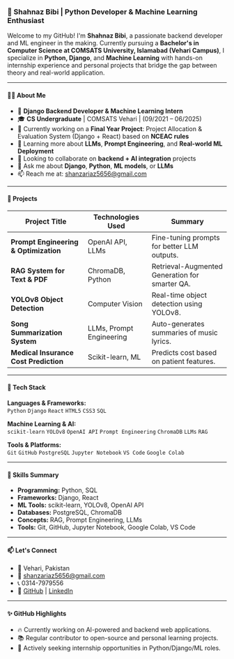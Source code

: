 ### 🌟 Shahnaz Bibi | Python Developer & Machine Learning Enthusiast

Welcome to my GitHub! I'm **Shahnaz Bibi**, a passionate backend developer and ML engineer in the making. Currently pursuing a **Bachelor's in Computer Science at COMSATS University, Islamabad (Vehari Campus)**, I specialize in **Python, Django**, and **Machine Learning** with hands-on internship experience and personal projects that bridge the gap between theory and real-world application.

---

#### 👩‍💻 About Me
- 🧠 **Django Backend Developer & Machine Learning Intern**
- 🎓 **CS Undergraduate** | COMSATS Vehari | (09/2021 – 06/2025)
- 🔭 Currently working on a **Final Year Project**: Project Allocation & Evaluation System (Django + React) based on **NCEAC rules**
- 🌱 Learning more about **LLMs**, **Prompt Engineering**, and **Real-world ML Deployment**
- 👯 Looking to collaborate on **backend + AI integration** projects
- 💬 Ask me about **Django**, **Python**, **ML models**, or **LLMs**
- 📫 Reach me at: [shanzariaz5656@gmail.com](mailto:shanzariaz5656@gmail.com)

---

#### 🚀 Projects
| Project Title | Technologies Used | Summary |
|--------------|-------------------|---------|
| **Prompt Engineering & Optimization** | OpenAI API, LLMs | Fine-tuning prompts for better LLM outputs. |
| **RAG System for Text & PDF** | ChromaDB, Python | Retrieval-Augmented Generation for smarter QA. |
| **YOLOv8 Object Detection** | Computer Vision | Real-time object detection using YOLOv8. |
| **Song Summarization System** | LLMs, Prompt Engineering | Auto-generates summaries of music lyrics. |
| **Medical Insurance Cost Prediction** | Scikit-learn, ML | Predicts cost based on patient features. |

---

#### 💼 Tech Stack

**Languages & Frameworks:**  
`Python` `Django` `React` `HTML5` `CSS3` `SQL`

**Machine Learning & AI:**  
`scikit-learn` `YOLOv8` `OpenAI API` `Prompt Engineering` `ChromaDB` `LLMs` `RAG`

**Tools & Platforms:**  
`Git` `GitHub` `PostgreSQL` `Jupyter Notebook` `VS Code` `Google Colab`

---

#### 🧠 Skills Summary
- **Programming:** Python, SQL
- **Frameworks:** Django, React
- **ML Tools:** scikit-learn, YOLOv8, OpenAI API
- **Databases:** PostgreSQL, ChromaDB
- **Concepts:** RAG, Prompt Engineering, LLMs
- **Tools:** Git, GitHub, Jupyter Notebook, Google Colab, VS Code

---

#### 📫 Let's Connect
- 📍 Vehari, Pakistan  
- 📧 [shanzariaz5656@gmail.com](mailto:shanzariaz5656@gmail.com)  
- 📞 0314-7979556  
- 🔗 [GitHub](https://github.com/Shanzariaz56) | [LinkedIn](https://linkedin.com/in/shahnaz-bibi-223201290)

---

#### ✨ GitHub Highlights
- 🔥 Currently working on AI-powered and backend web applications.
- 📚 Regular contributor to open-source and personal learning projects.
- 💼 Actively seeking internship opportunities in Python/Django/ML roles.
